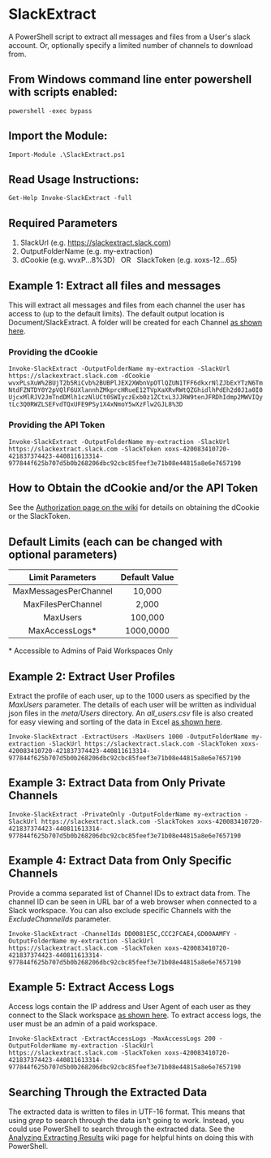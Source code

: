 # SlackExtract
A PowerShell script to extract all messages and files from a User's slack account. Or, optionally specify a limited number of channels to download from.

## From Windows command line enter powershell with scripts enabled:

```powershell -exec bypass```

## Import the Module:

```Import-Module .\SlackExtract.ps1```

## Read Usage Instructions:

 ```Get-Help Invoke-SlackExtract -full```

## Required Parameters

1. SlackUrl (e.g. https://slackextract.slack.com)
2. OutputFolderName (e.g. my-extraction)
3. dCookie (e.g. wvxP...8%3D)   OR   SlackToken (e.g. xoxs-12...65)

## Example 1: Extract all files and messages

This will extract all messages and files from each channel the user has access to (up to the default limits). The default output location is Document/SlackExtract. A folder will be created for each Channel [as shown here](https://raw.githubusercontent.com/clr2of8/SlackExtract/master/imgs/BasicUsage.png).

### Providing the dCookie

```Invoke-SlackExtract -OutputFolderName my-extraction -SlackUrl https://slackextract.slack.com -dCookie wvxPLsXuW%2BUjT2b5RiCvb%2BUBPlJEX2XWbnVpOTlQZUN1TFF6dkxrNlZJbExYTzN6TmNtdFZNTDY0Y2pVQlF6UXlannhZMkprcHRueE12TVpXaXRvRWtQZGhidlhPdEh2d0J1a0I0UjcxMlRJV2JmTndDMlh1czNlUCt0SWIyczExb0z1ZCtxL3JJRW9tenJFRDhIdmp2MWVIQytLc3Q0RWZLSEFvdTQxUFE9PSy1X4xNmoY5wXzFlw2GJL8%3D```

### Providing the API Token

```Invoke-SlackExtract -OutputFolderName my-extraction -SlackUrl https://slackextract.slack.com -SlackToken xoxs-420083410720-421837374423-440811613314-977844f625b707d5b0b268206dbc92cbc85feef3e71b08e44815a8e6e7657190```

## How to Obtain the dCookie and/or the API Token

See the [Authorization page on the wiki](https://github.com/clr2of8/SlackExtract/wiki/Authorization) for details on obtaining the dCookie or the SlackToken.

## Default Limits (each can be changed with optional parameters)

| Limit Parameters        | Default Value   
| :-------------: |:-------------:
| MaxMessagesPerChannel       | 10,000 
| MaxFilesPerChannel     | 2,000      
| MaxUsers  | 100,000
| MaxAccessLogs* | 1000,0000

\* Accessible to Admins of Paid Workspaces Only

## Example 2: Extract User Profiles

Extract the profile of each user, up to the 1000 users as specified by the *MaxUsers* parameter. The details of each user will be written as individual json files in the *meta/Users* directory. An *all_users.csv* file is also created for easy viewing and sorting of the data in Excel [as shown here](https://raw.githubusercontent.com/clr2of8/SlackExtract/master/imgs/UserProfiles.png).

```Invoke-SlackExtract -ExtractUsers -MaxUsers 1000 -OutputFolderName my-extraction -SlackUrl https://slackextract.slack.com -SlackToken xoxs-420083410720-421837374423-440811613314-977844f625b707d5b0b268206dbc92cbc85feef3e71b08e44815a8e6e7657190```

## Example 3: Extract Data from Only Private Channels

```Invoke-SlackExtract -PrivateOnly -OutputFolderName my-extraction -SlackUrl https://slackextract.slack.com -SlackToken xoxs-420083410720-421837374423-440811613314-977844f625b707d5b0b268206dbc92cbc85feef3e71b08e44815a8e6e7657190```

## Example 4: Extract Data from Only Specific Channels

Provide a comma separated list of Channel IDs to extract data from. The channel ID can be seen in URL bar of a web browser when connected to a Slack workspace. You can also exclude specific Channels with the *ExcludeChannelIds* parameter.

```Invoke-SlackExtract -ChannelIds DD0081E5C,CCC2FCAE4,GD00AAMFY -OutputFolderName my-extraction -SlackUrl https://slackextract.slack.com -SlackToken xoxs-420083410720-421837374423-440811613314-977844f625b707d5b0b268206dbc92cbc85feef3e71b08e44815a8e6e7657190```

## Example 5: Extract Access Logs

Access logs contain the IP address and User Agent of each user as they connect to the Slack workspace [as shown here](https://raw.githubusercontent.com/clr2of8/SlackExtract/master/imgs/AccessLogs.png). To extract access logs, the user must be an admin of a paid workspace.

```Invoke-SlackExtract -ExtractAccessLogs -MaxAccessLogs 200 -OutputFolderName my-extraction -SlackUrl https://slackextract.slack.com -SlackToken xoxs-420083410720-421837374423-440811613314-977844f625b707d5b0b268206dbc92cbc85feef3e71b08e44815a8e6e7657190```

## Searching Through the Extracted Data

The extracted data is written to files in UTF-16 format. This means that using *grep* to search through the data isn't going to work. Instead, you could use PowerShell to search through the extracted data. See the [Analyzing Extracting Results](https://github.com/clr2of8/SlackExtract/wiki/Analyzing-Extracted-Results) wiki page for helpful hints on doing this with PowerShell.
